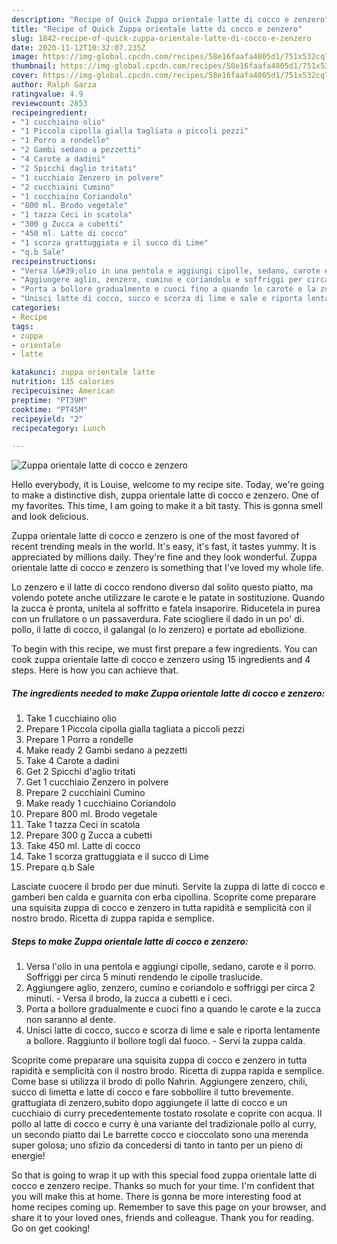 ```yaml
---
description: "Recipe of Quick Zuppa orientale latte di cocco e zenzero"
title: "Recipe of Quick Zuppa orientale latte di cocco e zenzero"
slug: 1842-recipe-of-quick-zuppa-orientale-latte-di-cocco-e-zenzero
date: 2020-11-12T10:32:07.235Z
image: https://img-global.cpcdn.com/recipes/58e16faafa4805d1/751x532cq70/zuppa-orientale-latte-di-cocco-e-zenzero-recipe-main-photo.jpg
thumbnail: https://img-global.cpcdn.com/recipes/58e16faafa4805d1/751x532cq70/zuppa-orientale-latte-di-cocco-e-zenzero-recipe-main-photo.jpg
cover: https://img-global.cpcdn.com/recipes/58e16faafa4805d1/751x532cq70/zuppa-orientale-latte-di-cocco-e-zenzero-recipe-main-photo.jpg
author: Ralph Garza
ratingvalue: 4.9
reviewcount: 2853
recipeingredient:
- "1 cucchiaino olio"
- "1 Piccola cipolla gialla tagliata a piccoli pezzi"
- "1 Porro a rondelle"
- "2 Gambi sedano a pezzetti"
- "4 Carote a dadini"
- "2 Spicchi daglio tritati"
- "1 cucchiaio Zenzero in polvere"
- "2 cucchiaini Cumino"
- "1 cucchiaino Coriandolo"
- "800 ml. Brodo vegetale"
- "1 tazza Ceci in scatola"
- "300 g Zucca a cubetti"
- "450 ml. Latte di cocco"
- "1 scorza grattuggiata e il succo di Lime"
- "q.b Sale"
recipeinstructions:
- "Versa l&#39;olio in una pentola e aggiungi cipolle, sedano, carote e il porro. Soffriggi per circa 5 minuti rendendo le cipolle traslucide."
- "Aggiungere aglio, zenzero, cumino e coriandolo e soffriggi per circa 2 minuti. Versa il brodo, la zucca a cubetti e i ceci."
- "Porta a bollore gradualmente e cuoci fino a quando le carote e la zucca non saranno al dente."
- "Unisci latte di cocco, succo e scorza di lime e sale e riporta lentamente a bollore. Raggiunto il bollore togli dal fuoco. Servi la zuppa calda."
categories:
- Recipe
tags:
- zuppa
- orientale
- latte

katakunci: zuppa orientale latte 
nutrition: 135 calories
recipecuisine: American
preptime: "PT39M"
cooktime: "PT45M"
recipeyield: "2"
recipecategory: Lunch

---
```



![Zuppa orientale latte di cocco e zenzero](https://img-global.cpcdn.com/recipes/58e16faafa4805d1/751x532cq70/zuppa-orientale-latte-di-cocco-e-zenzero-recipe-main-photo.jpg)

Hello everybody, it is Louise, welcome to my recipe site. Today, we're going to make a distinctive dish, zuppa orientale latte di cocco e zenzero. One of my favorites. This time, I am going to make it a bit tasty. This is gonna smell and look delicious.

Zuppa orientale latte di cocco e zenzero is one of the most favored of recent trending meals in the world. It's easy, it's fast, it tastes yummy. It is appreciated by millions daily. They're fine and they look wonderful. Zuppa orientale latte di cocco e zenzero is something that I've loved my whole life.

Lo zenzero e il latte di cocco rendono diverso dal solito questo piatto, ma volendo potete anche utilizzare le carote e le patate in sostituzione. Quando la zucca è pronta, unitela al soffritto e fatela insaporire. Riducetela in purea con un frullatore o un passaverdura. Fate sciogliere il dado in un po&#39; di. pollo, il latte di cocco, il galangal (o lo zenzero) e portate ad ebollizione.


To begin with this recipe, we must first prepare a few ingredients. You can cook zuppa orientale latte di cocco e zenzero using 15 ingredients and 4 steps. Here is how you can achieve that.

<!--inarticleads1-->

##### The ingredients needed to make Zuppa orientale latte di cocco e zenzero:

1. Take 1 cucchiaino olio
1. Prepare 1 Piccola cipolla gialla tagliata a piccoli pezzi
1. Prepare 1 Porro a rondelle
1. Make ready 2 Gambi sedano a pezzetti
1. Take 4 Carote a dadini
1. Get 2 Spicchi d&#39;aglio tritati
1. Get 1 cucchiaio Zenzero in polvere
1. Prepare 2 cucchiaini Cumino
1. Make ready 1 cucchiaino Coriandolo
1. Prepare 800 ml. Brodo vegetale
1. Take 1 tazza Ceci in scatola
1. Prepare 300 g Zucca a cubetti
1. Take 450 ml. Latte di cocco
1. Take 1 scorza grattuggiata e il succo di Lime
1. Prepare q.b Sale


Lasciate cuocere il brodo per due minuti. Servite la zuppa di latte di cocco e gamberi ben calda e guarnita con erba cipollina. Scoprite come preparare una squisita zuppa di cocco e zenzero in tutta rapidità e semplicità con il nostro brodo. Ricetta di zuppa rapida e semplice. 

<!--inarticleads2-->

##### Steps to make Zuppa orientale latte di cocco e zenzero:

1. Versa l&#39;olio in una pentola e aggiungi cipolle, sedano, carote e il porro. Soffriggi per circa 5 minuti rendendo le cipolle traslucide.
1. Aggiungere aglio, zenzero, cumino e coriandolo e soffriggi per circa 2 minuti. - Versa il brodo, la zucca a cubetti e i ceci.
1. Porta a bollore gradualmente e cuoci fino a quando le carote e la zucca non saranno al dente.
1. Unisci latte di cocco, succo e scorza di lime e sale e riporta lentamente a bollore. Raggiunto il bollore togli dal fuoco. - Servi la zuppa calda.


Scoprite come preparare una squisita zuppa di cocco e zenzero in tutta rapidità e semplicità con il nostro brodo. Ricetta di zuppa rapida e semplice. Come base si utilizza il brodo di pollo Nahrin. Aggiungere zenzero, chili, succo di limetta e latte di cocco e fare sobbollire il tutto brevemente. grattugiata di zenzero,subito dopo aggiungete il latte di cocco e un cucchiaio di curry precedentemente tostato rosolate e coprite con acqua. Il pollo al latte di cocco e curry è una variante del tradizionale pollo al curry, un secondo piatto dai Le barrette cocco e cioccolato sono una merenda super golosa; uno sfizio da concedersi di tanto in tanto per un pieno di energie! 

So that is going to wrap it up with this special food zuppa orientale latte di cocco e zenzero recipe. Thanks so much for your time. I'm confident that you will make this at home. There is gonna be more interesting food at home recipes coming up. Remember to save this page on your browser, and share it to your loved ones, friends and colleague. Thank you for reading. Go on get cooking!
